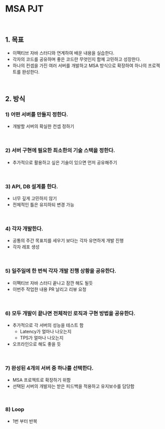# MSA PJT
<br>

## 1. 목표
* 이펙티브 자바 스터디와 연계하여 배운 내용을 실습한다.
* 각자의 코드를 공유하며 좋은 코드란 무엇인지 함께 고민하고 성장한다.
* 하나의 컨셉을 가진 여러 서버를 개발하고 MSA 방식으로 확장하여 하나의 프로젝트를 완성한다.
<br>

## 2. 방식
### 1) 어떤 서버를 만들지 정한다.
* 개발할 서버의 확실한 컨셉 정하기
<br>

### 2) 서버 구현에 필요한 최소한의 기술 스택을 정한다.
* 추가적으로 활용하고 싶은 기술이 있으면 먼저 공유해주기
<br>

### 3) API, DB 설계를 한다.
* 너무 깊게 고민하지 않기
* 전체적인 틀은 유지하되 변경 가능
<br>

### 4) 각자 개발한다.
* 공통의 주간 목표치를 세우기 보다는 각자 유연하게 개발 진행
* 각자 레포 생성
<br>

### 5) 일주일에 한 번씩 각자 개발 진행 상황을 공유한다.
* 이펙티브 자바 스터디 끝나고 잠깐 해도 될듯
* 이번주 작업한 내용 PR 날리고 리뷰 요청
<br>

### 6) 모두 개발이 끝나면 전체적인 로직과 구현 방법을 공유한다.
* 추가적으로 각 서버의 성능을 테스트 함
    * Latency가 얼마나 나오는지
    * TPS가 얼마나 나오는지
* 오프라인으로 해도 좋을 듯
<br>

### 7) 완성된 4개의 서버 중 하나를 선택한다.
* MSA 프로젝트로 확장하기 위함
* 선택된 서버의 개발자는 받은 피드백을 적용하고 유지보수를 담당함
<br>

### 8) Loop 
* 1번 부터 반복
